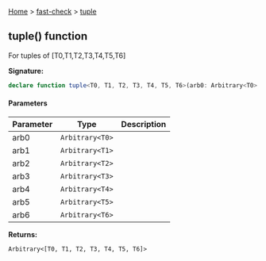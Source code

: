 [Home](/) &gt; [fast-check](../fast-check.md) &gt; [tuple](tuple_7.md)

## tuple() function

For tuples of \[T0,T1,T2,T3,T4,T5,T6\]

<b>Signature:</b>

```typescript
declare function tuple<T0, T1, T2, T3, T4, T5, T6>(arb0: Arbitrary<T0>, arb1: Arbitrary<T1>, arb2: Arbitrary<T2>, arb3: Arbitrary<T3>, arb4: Arbitrary<T4>, arb5: Arbitrary<T5>, arb6: Arbitrary<T6>): Arbitrary<[T0, T1, T2, T3, T4, T5, T6]>;
```

#### Parameters

|  Parameter | Type | Description |
|  --- | --- | --- |
|  arb0 | <code>Arbitrary&lt;T0&gt;</code> |  |
|  arb1 | <code>Arbitrary&lt;T1&gt;</code> |  |
|  arb2 | <code>Arbitrary&lt;T2&gt;</code> |  |
|  arb3 | <code>Arbitrary&lt;T3&gt;</code> |  |
|  arb4 | <code>Arbitrary&lt;T4&gt;</code> |  |
|  arb5 | <code>Arbitrary&lt;T5&gt;</code> |  |
|  arb6 | <code>Arbitrary&lt;T6&gt;</code> |  |

<b>Returns:</b>

`Arbitrary<[T0, T1, T2, T3, T4, T5, T6]>`

